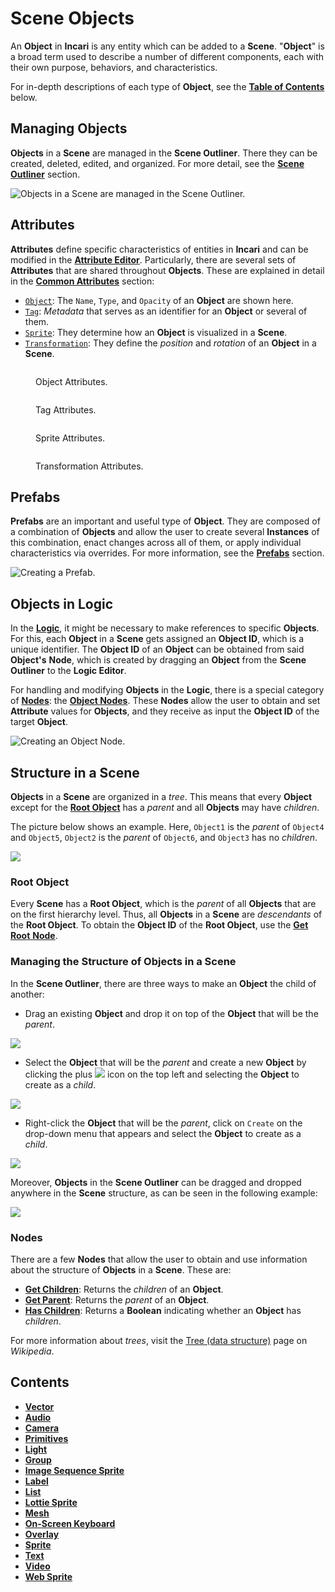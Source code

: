 # Scene Objects

An **Object** in **Incari** is any entity which can be added to a **Scene**. "**Object**" is a broad term used to describe a number of different components, each with their own purpose, behaviors, and characteristics.

For in-depth descriptions of each type of **Object**, see the [**Table of Contents**](./#contents) below.

## Managing Objects

**Objects** in a **Scene** are managed in the **Scene Outliner**. There they can be created, deleted, edited, and organized. For more detail, see the [**Scene Outliner**](../../modules/scene-outliner.md) section.

![Objects in a Scene are managed in the Scene Outliner.](../../.gitbook/assets/scene-outliner2.png)

## Attributes

**Attributes** define specific characteristics of entities in **Incari** and can be modified in the [**Attribute Editor**](../../modules/attribute-editor.md). Particularly, there are several sets of **Attributes** that are shared throughout **Objects**. These are explained in detail in the [**Common Attributes**](../attributes/common-attributes/) section:

* [`Object`](../attributes/common-attributes/object.md): The `Name`, `Type`, and `Opacity` of an **Object** are shown here.
* [`Tag`](../attributes/common-attributes/tag.md): _Metadata_ that serves as an identifier for an **Object** or several of them.
* [`Sprite`](../attributes/common-attributes/sprite.md): They determine how an **Object** is visualized in a **Scene**.
* [`Transformation`](../attributes/common-attributes/transformation/): They define the _position_ and _rotation_ of an **Object** in a **Scene**.

<div>

<figure><img src="../../.gitbook/assets/attri-object.png" alt=""><figcaption><p>Object Attributes.</p></figcaption></figure>

 

<figure><img src="../../.gitbook/assets/attri-tag.png" alt=""><figcaption><p>Tag Attributes.</p></figcaption></figure>

</div>

<div>

<figure><img src="../../.gitbook/assets/attri-sprite.png" alt=""><figcaption><p>Sprite Attributes.</p></figcaption></figure>

 

<figure><img src="../../.gitbook/assets/attri-transformation.png" alt=""><figcaption><p>Transformation Attributes.</p></figcaption></figure>

</div>

## Prefabs

**Prefabs** are an important and useful type of **Object**. They are composed of a combination of **Objects** and allow the user to create several **Instances** of this combination, enact changes across all of them, or apply individual characteristics via overrides. For more information, see the [**Prefabs**](../prefabs/) section.

![Creating a Prefab.](../../.gitbook/assets/prefabs1.gif)

## Objects in Logic

In the [**Logic**](../../modules/logic-editor.md), it might be necessary to make references to specific **Objects**. For this, each **Object** in a **Scene** gets assigned an **Object ID**, which is a unique identifier. The **Object ID** of an **Object** can be obtained from said **Object's** **Node**, which is created by dragging an **Object** from the **Scene Outliner** to the **Logic Editor**.

For handling and modifying **Objects** in the **Logic**, there is a special category of [**Nodes**](../../modules/logic-editor.md#nodes): the [**Object Nodes**](../../toolbox/incari/object/). These **Nodes** allow the user to obtain and set **Attribute** values for **Objects**, and they receive as input the **Object ID** of the target **Object**.

![Creating an Object Node.](../../.gitbook/assets/ObjLogic2.gif)

## Structure in a Scene

**Objects** in a **Scene** are organized in a _tree_. This means that every **Object** except for the [**Root Object**](./#root-object) has a _parent_ and all **Objects** may have _children_.

The picture below shows an example. Here, `Object1` is the _parent_ of `Object4` and `Object5`, `Object2` is the _parent_ of `Object6`, and `Object3` has no _children_.

![](../../.gitbook/assets/ObjectsinHierarchy.png)

### Root Object

Every **Scene** has a **Root Object**, which is the _parent_ of all **Objects** that are on the first hierarchy level. Thus, all **Objects** in a **Scene** are _descendants_ of the **Root Object**. To obtain the **Object ID** of the **Root Object**, use the [**Get Root** **Node**](../../toolbox/incari/object/get-root.md).

### Managing the Structure of Objects in a Scene

In the **Scene Outliner**, there are three ways to make an **Object** the child of another:

* Drag an existing **Object** and drop it on top of the **Object** that will be the _parent_.

![](../../.gitbook/assets/create-children-1.gif)

* Select the **Object** that will be the _parent_ and create a new **Object** by clicking the plus ![](<../../.gitbook/assets/plusIcon (4) (4) (4) (4) (4) (4) (4) (4) (1) (1) (4).PNG>) icon on the top left and selecting the **Object** to create as a _child_.

![](../../.gitbook/assets/create-children-3.gif)

* Right-click the **Object** that will be the _parent_, click on `Create` on the drop-down menu that appears and select the **Object** to create as a _child_.

![](../../.gitbook/assets/create-children-2.gif)

Moreover, **Objects** in the **Scene Outliner** can be dragged and dropped anywhere in the **Scene** structure, as can be seen in the following example:

![](../../.gitbook/assets/tree-play.gif)

### Nodes

There are a few **Nodes** that allow the user to obtain and use information about the structure of **Objects** in a **Scene**. These are:

* [**Get Children**](../../toolbox/incari/object/get-children.md): Returns the _children_ of an **Object**.
* [**Get Parent**](../../toolbox/incari/object/get-parent.md): Returns the _parent_ of an **Object**.
* [**Has Children**](../../toolbox/incari/object/has-children.md): Returns a **Boolean** indicating whether an **Object** has _children_.

For more information about _trees_, visit the [Tree (data structure)](https://en.wikipedia.org/wiki/Tree\_\(data\_structure\)) page on _Wikipedia_.

## Contents

* [**Vector**](vector.md)
* [**Audio**](audio.md)
* [**Camera**](camera.md)
* [**Primitives**](primitives.md)
* [**Light**](lights.md)
* [**Group**](group.md)
* [**Image Sequence Sprite**](3dobjects/imagesequencesprite.md)
* [**Label**](3dobjects/label.md)
* [**List**](3dobjects/list.md)
* [**Lottie Sprite**](lottie-sprite.md)
* [**Mesh**](mesh.md)
* [**On-Screen Keyboard**](3dobjects/onscreenkeyboard.md)
* [**Overlay**](overlay.md)
* [**Sprite**](3dobjects/sprite.md)
* [**Text**](3dobjects/text.md)
* [**Video**](3dobjects/video.md)
* [**Web Sprite**](3dobjects/web-sprite.md)
